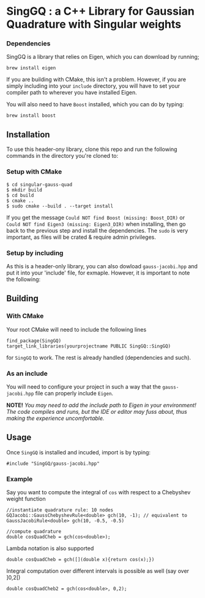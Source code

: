 # SingGQ : a C++ Library for Gaussian Quadrature with Singular weights

### Dependencies
SingGQ is a library that relies on Eigen, which you can download by running;
```
brew install eigen
```
If you are building with CMake, this isn't a problem. However, if you are simply including into your `include` directory, you will have to set your compiler path to wherever you have installed Eigen.

You will also need to have `Boost` installed, which you can do by typing:
```
brew install boost
```


## Installation


To use this header-ony library, clone this repo and run the following commands in the directory you're cloned to:
### Setup with CMake
```
$ cd singular-gauss-quad
$ mkdir build
$ cd build
$ cmake ..
$ sudo cmake --build . --target install
```
If you get the message `Could NOT find Boost (missing: Boost_DIR)` or `Could NOT find Eigen3 (missing: Eigen3_DIR)` when installing, then go back to the previous step and install the dependencies.
The `sudo` is very important, as files will be crated & require admin privileges.

### Setup by including

As this is a header-only library, you can also dowload ``gauss-jacobi.hpp`` and put it into your 'include' file, for exmaple. However, it is important to note the following:



## Building

### With CMake
Your root CMake will need to include the following lines

```
find_package(SingGQ)
target_link_libraries(yourprojectname PUBLIC SingGQ::SingGQ)
```

for `SingGQ` to work. The rest is already handled (dependencies and such).

### As an include
You will need to configure your project in such a way that the `gauss-jacobi.hpp` file can properly include `Eigen`.


**NOTE!** _You may need to add the include path to Eigen in your environment! The code compiles and runs, but the IDE or editor may fuss about, thus making the experience uncomfortable._

## Usage

Once `SingGQ` is installed and incuded, import is by typing:
```
#include "SingGQ/gauss-jacobi.hpp"
```

### Example
Say you want to compute the integral of `cos` with respect to a Chebyshev weight function
````
//instantiate quadrature rule: 10 nodes
GQJacobi::GaussChebyshevRule<double> gch(10, -1); // equivalent to GaussJacobiRule<double> gch(10, -0.5, -0.5)

//compute quadrature
double cosQuadCheb = gch(cos<double>);
````

Lambda notation is also supported

````
double cosQuadCheb = gch([](double x){return cos(x);})
````

Integral computation over different intervals is possible as well (say over ]0,2[)

````
double cosQuadCheb2 = gch(cos<double>, 0,2);
````
